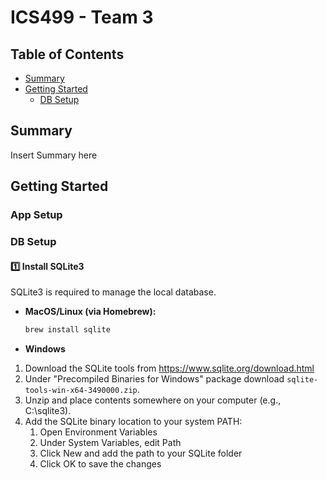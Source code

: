 # ICS499 - Team 3

## Table of Contents

- [Summary](#summary)
- [Getting Started](#getting-started)
  - [DB Setup](#db-setup)
 
## Summary

Insert Summary here

## Getting Started

### App Setup


### DB Setup

#### 1️⃣ Install SQLite3
SQLite3 is required to manage the local database.

- **MacOS/Linux (via Homebrew):**  
  ```sh
  brew install sqlite
  ```
- **Windows**
1. Download the SQLite tools from https://www.sqlite.org/download.html
2. Under "Precompiled Binaries for Windows" package download `sqlite-tools-win-x64-3490000.zip`.
3. Unzip and place contents somewhere on your computer (e.g., C:\sqlite3\).
4. Add the SQLite binary location to your system PATH:
    1. Open Environment Variables
    2. Under System Variables, edit Path
    3. Click New and add the path to your SQLite folder
    4. Click OK to save the changes
